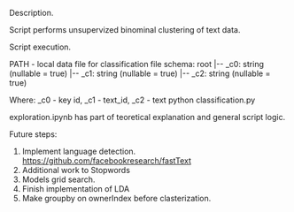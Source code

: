 Description.

Script performs unsupervized binominal clustering of text data.

Script execution.

PATH - local data file for classification
file schema:
root
 |-- _c0: string (nullable = true)
 |-- _c1: string (nullable = true)
 |-- _c2: string (nullable = true)
 
Where:
_c0 - key id, _c1 - text_id, _c2 - text
python classification.py <PATH>

exploration.ipynb has part of teoretical explanation and general script logic. 

Future steps:
1. Implement language detection. https://github.com/facebookresearch/fastText
2. Additional work to Stopwords
3. Models grid search.
4. Finish implementation of LDA
5. Make groupby on ownerIndex before clasterization.


